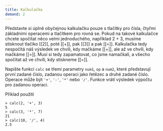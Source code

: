 ```yaml
---
title: Kalkulačka
demand: 2
---
```


Představte si úplně obyčejnou kalkulačku pouze s tlačítky pro čísla, čtyřmi základními operacemi a tlačítkem pro rovná se. Pokud na takové kalkulačce chcete spočítat něco velmi jednoduchého, například 2 + 3, musíme stisknout tlačíko [[2]], poté [[+]], pak [[3]] a pak [[=]]. Kalkulačka tedy nespočítá náš výsledek ve chvíli, kdy mačkáme [[+]], ale až ve chvíli, kdy mačkáme [[=]]. Musí si tedy zapamatovat, co jsme namačkali, a všecho spočítat až ve chvíli, kdy stiskneme [[=]].

Napište funkci `calc` se třemi parametry `num1`, `op` a `num2`, které představují první zadané číslo, zadanou operaci jako řetězec a druhé zadané číslo. Operace může být `'+'`, `'-'`, `'*'` nebo `'/'`. Funkce vrátí výsledek výpočtu pro zadanou operaci.

Příklad použití

```jscon
> calc(2, '+', 3)
5
> calc(3, '*', 7)
21
> calc(10, '/', 4)
2.5
```
